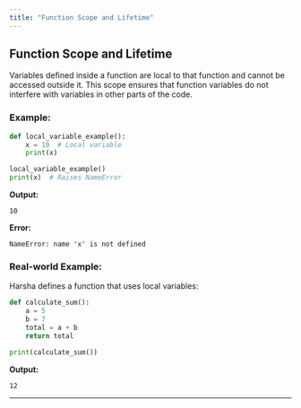 ```yaml
---
title: "Function Scope and Lifetime"
---
```


## Function Scope and Lifetime

Variables defined inside a function are local to that function and cannot be accessed outside it. This scope ensures that function variables do not interfere with variables in other parts of the code.

### Example:
```python
def local_variable_example():
    x = 10  # Local variable
    print(x)

local_variable_example()
print(x)  # Raises NameError
```

**Output:**
```
10
```

**Error:**
```
NameError: name 'x' is not defined
```

### Real-world Example:
Harsha defines a function that uses local variables:
```python
def calculate_sum():
    a = 5
    b = 7
    total = a + b
    return total

print(calculate_sum())
```

**Output:**
```
12
```

---